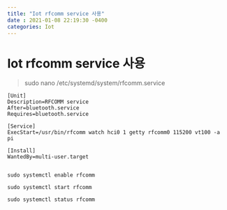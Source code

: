 ```yaml
---
title: "Iot rfcomm service 사용"
date : 2021-01-08 22:19:30 -0400
categories: Iot
---
```



# Iot rfcomm service 사용

> sudo nano /etc/systemd/system/rfcomm.service

```
[Unit]
Description=RFCOMM service
After=bluetooth.service
Requires=bluetooth.service

[Service]
ExecStart=/usr/bin/rfcomm watch hci0 1 getty rfcomm0 115200 vt100 -a pi

[Install]
WantedBy=multi-user.target

```


```

sudo systemctl enable rfcomm

sudo systemctl start rfcomm

sudo systemctl status rfcomm
```
